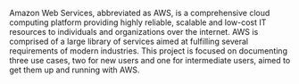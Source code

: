 Amazon Web Services, abbreviated as AWS, is a comprehensive cloud computing platform
providing highly reliable, scalable and low-cost IT resources to individuals and organizations
over the internet. AWS is comprised of a large library of services aimed at fulfilling several
requirements of modern industries.
This project is focused on documenting three use cases, two for new users and one for intermediate users, aimed to get them up and running with AWS.
